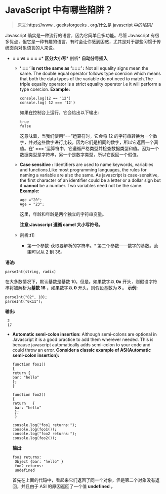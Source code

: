 # JavaScript 中有哪些陷阱？

> 原文:[https://www . geeksforgeeks . org/什么是 javascript 中的陷阱/](https://www.geeksforgeeks.org/what-are-the-gotchas-in-javascript/)

Javascript 确实是一种流行的语言，因为它简单且多功能。尽管 Javascript 有很多优点，但它是一种有趣的语言，有时会让你感到困惑，尤其是对于那些习惯于传统面向对象语言的人来说。

*   **= = vs = = = =***   **区分大小写***   剖析*   **自动分号插入**
    *   **‘ == ‘ is not the same as ‘===’ :** Not all equality signs mean the same. The double equal operator follows type coercion which means that both the data types of the variable do not need to match.The triple equality operator is a strict equality operator i.e it will perform a type coercion.
        **Example:**

        ```
        console.log(12 == '12')
        console.log( 12 === '12')
        ```

        如果在控制台上运行，它会给出以下输出:

        ```
        true
        false
        ```

        这意味着，当我们使用“==”运算符时，它会将 12 的字符串转换为一个数字，并对这些数字进行比较。因为它们是相同的数字，所以它返回一个真值。在' === '运算符中，它遵循严格类型并检查数据类型和值。因为一个数据类型是字符串，另一个是数字类型，所以它返回一个假值。

    *   **Case sensitive :** Identifiers are used to name keywords, variables and functions.Like most programming languages, the rules for naming a variable are also the same. As javascript is case-sensitive,
        the first character of an identifier could be a letter or a dollar sign but it **cannot** be a number. Two variables need not be the same. **Example:**

        ```
        age ="20";
        Age = "23";

        ```

        这里，年龄和年龄是两个独立的字符串变量。

        **注意:Javascript 遵循 camel 大小写符号。**

    *   剖析:t1]
        *   第一个参数-获取要解析的字符串。*   第二个参数——数字的基数。范围可以从 2 到 36。

**语法:**

```
parseInt(string, radix)
```

在大多数情况下，默认基数是基数 10。但是，如果数字以 **0x** 开头，则假设字符串将被解析为**基数 16** ，如果数字以 **0** 开头，则假设基数为 **8** 。
**示例:**

```
parseInt("02", 10); 
parseInt("0x11"); 
```

**输出:**

```
 2
 17
```

*   **Automatic semi-colon insertion:** Although semi-colons are optional in Javascript it is a good practice to add them wherever needed. This is because javascript automatically adds semi-colon to your code and could throw an error. **Consider a classic example of ASI(Automatic semi-colon insertion):**

    ```
    function foo1()
    {  
    return {       
    bar: "hello"  
    };
    } 

    function foo2()            
    {  
    return   {     
     bar: "hello" 
     };
     }

    console.log("foo1 returns:");
    console.log(foo1());
    console.log("foo2 returns:");
    console.log(foo2());
    ```

    **输出:**

    ```
    foo1 returns:
     Object {bar: "hello" }
     foo2 returns:
     undefined
    ```

    首先在上面的代码中，看起来它们返回了同一个对象，但是第二个对象没有返回，并且由于 ASI 的原因返回了一个值 **undefined** 。